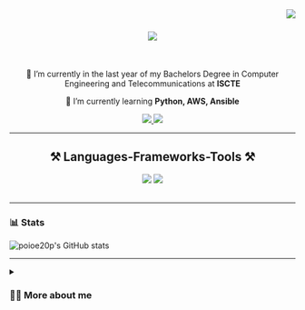 <img align="right" src="https://visitor-badge.laobi.icu/badge?page_id=poioe20p.poioe20pP" />

<h1 align="center">
    <img src="https://readme-typing-svg.herokuapp.com/?font=Righteous&size=35&center=true&vCenter=true&width=500&height=70&duration=4000&lines=Hi+There!+👋;+I'm+Pedro+Ojo+Oriakhi!;" />
</h1>

<br/>

<div align="center">
 
 🔭 I’m currently in the last year of my Bachelors Degree in Computer Engineering and Telecommunications at **ISCTE** 
 
 🌱 I’m currently learning **Python, AWS, Ansible**

 </div>
<div align="center"> 
  <a href="mailto:pedroojos222@gmail.com">
    <img src="https://img.shields.io/badge/Gmail-333333?style=for-the-badge&logo=gmail&logoColor=red" />
  </a>
  <a href="https://www.linkedin.com/in/pedro-ojo-oriakhi-3b8b6426b/" target="_blank">
    <img src="https://img.shields.io/badge/LinkedIn-0077B5?style=for-the-badge&logo=linkedin&logoColor=white" target="_blank" />
  </a>
</div>

 <hr/>

 <h2 align="center">⚒️ Languages-Frameworks-Tools ⚒️</h2>

<div align="center">
    <img src="https://skillicons.dev/icons?i=java,html,css,javascript,vscode,github,git" />
    <img src="https://skillicons.dev/icons?i=mysql,git,bash,c" /><br>
</div>

<br/>
<hr/>

### 📊 Stats
![poioe20p's GitHub stats](https://github-readme-stats.vercel.app/api?username=poioe20p&show_icons=true&theme=dark)

<hr/>

<details>
 <summary><h3>👨‍💻 More about me</h3></summary>
   I'm a university student currently on the last year of my Bachelors Degree in Computer Engineering and Telecommunications.
   I found my passion for software enginnering in my first year of university when I started learning java and I haven't looked back since because I love solving problems and building things and software development gives me the platform and tools to do so. 
   I'm eager to start my professional career as a software engineer. 